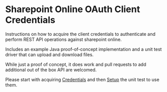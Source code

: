 # Sharepoint Online OAuth Client Credentials

Instructions on how to acquire the client credentials to authenticate and perform REST API operations
against sharepoint online.

Includes an example Java proof-of-concept implementation and a unit test driver that can upload and download files.

While just a proof of concept, it does work and pull requests to add additional out of the box API are welcomed.

Please start with acquiring [Credentials](docs/Credentials.md) and then [Setup](docs/Setup.md) the unit test to use them.
